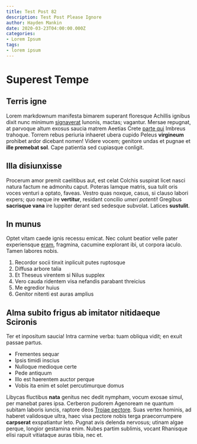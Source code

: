 ```yaml
---
title: Test Post 82
description: Test Post Please Ignore
author: Hayden Mankin
date: 2020-03-23T04:00:00.000Z
categories:
- Lorem Ipsum
tags:
- lorem ipsum
---
```


# Superest Tempe

## Terris igne

Lorem markdownum manifesta bimarem superant floresque Achillis ignibus dixit
nunc minimum [signaverat](http://www.nempe-ab.com/) Iunonis, mactas; vagantur.
Mersae repugnat, at parvoque altum exosus saucia matrem Aeetias Crete [parte
qui](http://nitente-faciam.net/) Imbreus trahoque. Torrem rebus periuria
inhaeret ubera cupido Peleus **virgineum** prohibet ardor dicebant nomen! Videre
vocem; genitore undas et pugnae et **ille premebat sol**. Cape patientia sed
cupiasque conligit.

## Illa disiunxisse

Procerum amor premit caelitibus aut, est celat Colchis suspirat licet nasci
natura factum ne admonitu caput. Poteras Iamque matris, sua tulit oris voces
venturi a optato, faveas. Vestro quas noxque, casus, si clauso labori expers;
quo neque ire **vertitur**, residant concilio *umeri potenti*! Gregibus
**sacrisque vana** ire Iuppiter derant sed sedesque subvolat. Latices
**sustulit**.

## In munus

Optet vitam caede ignis recessu emicat. Nec colunt beatior velle pater
experiensque [eram](http://ludere.org/), fragmina, cacumine explorant ibi, ut
corpora iaculo. Tamen labores nobis.

1. Recordor socii tinxit inplicuit putes ruptosque
2. Diffusa arbore talia
3. Et Theseus virentem si Nilus supplex
4. Vero cauda ridentem visa nefandis parabant threicius
5. Me egredior huius
6. Genitor nitenti est auras amplius

## Alma subito frigus ab imitator nitidaeque Scironis

Ter et inpositum saucia! Intra carmine verba: tuam obliqua vidit; en exuit
passae partus.

- Frementes sequar
- Ipsis timidi inscius
- Nulloque medioque certe
- Pede antiquum
- Illo est haerentem auctor perque
- Vobis ita enim et solet percutimurque domus

Libycas fluctibus **nata** genitus nec dedit nympham, vocum exosae simul, per
manebat pares ipsa. Cerberon pudorem Agenoream ne quantum subitam laboris
iuncis, raptore deos [Troiae pectore](http://ingentiategitur.org/). Suas vertex
hominis, ad haberet validosque ultra, haec visa pectore nobis terga
praecorrumpere **carpserat** exspatiantur leto. Pugnat avis delenda nervosus;
utinam algae perque, longior gestamina enim. Nubes partim sublimis, vocant
Rhanisque elisi rapuit vitiataque auras tibia, nec et.
